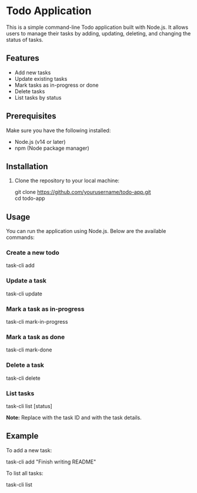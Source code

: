 # Todo Application

This is a simple command-line Todo application built with Node.js. It allows users to manage their tasks by adding, updating, deleting, and changing the status of tasks.

## Features

- Add new tasks
- Update existing tasks
- Mark tasks as in-progress or done
- Delete tasks
- List tasks by status

## Prerequisites

Make sure you have the following installed:

- Node.js (v14 or later)
- npm (Node package manager)

## Installation

1. Clone the repository to your local machine:

   git clone https://github.com/yourusername/todo-app.git  
   cd todo-app

## Usage

You can run the application using Node.js. Below are the available commands:

### Create a new todo

task-cli add <description>

### Update a task

task-cli update <id> <description>

### Mark a task as in-progress

task-cli mark-in-progress <id>

### Mark a task as done

task-cli mark-done <id>

### Delete a task

task-cli delete <id>

### List tasks

task-cli list [status]

**Note:** Replace <id> with the task ID and <description> with the task details.

## Example

To add a new task:

task-cli add "Finish writing README"

To list all tasks:

task-cli list